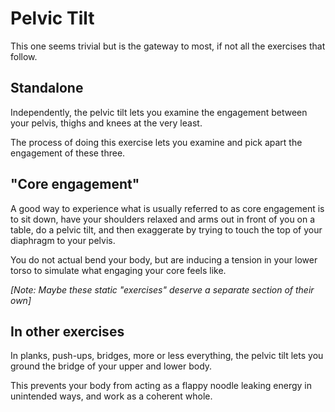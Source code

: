 # Pelvic Tilt

This one seems trivial but is the gateway to most, if not all the exercises that follow.

## Standalone

Independently, the pelvic tilt lets you examine the engagement between your pelvis, thighs and knees at the very least.

The process of doing this exercise lets you examine and pick apart the engagement of these three.

## "Core engagement"

A good way to experience what is usually referred to as core engagement is to sit down, have your shoulders relaxed and arms out in front of you on a table, do a pelvic tilt, and then exaggerate by trying to touch the top of your diaphragm to your pelvis.

You do not actual bend your body, but are inducing a tension in your lower torso to simulate what engaging your core feels like.

_[Note: Maybe these static "exercises" deserve a separate section of their own]_

## In other exercises

In planks, push-ups, bridges, more or less everything, the pelvic tilt lets you ground the bridge of your upper and lower body.

This prevents your body from acting as a flappy noodle leaking energy in unintended ways, and work as a coherent whole.